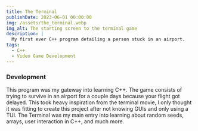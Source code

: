 ```yaml
---
title: The Terminal
publishDate: 2023-06-01 00:00:00
img: /assets/the_terminal.webp
img_alt: The starting screen to the terminal game
description: |
  My first ever C++ program detailing a person stuck in an airport.
tags:
  - C++
  - Video Game Development
---
```



### Development 
This program was my gateway into learning C++. The game consists of trying to survive in an airport for a couple days because your flight got delayed.
This took heavy inspiration from the terminal movie, I only thought it was fitting to create this project after not knowing GUIs and only using a TUI.
The Terminal was my main entry into learning about random seeds, arrays, user interaction in C++, and much more.
